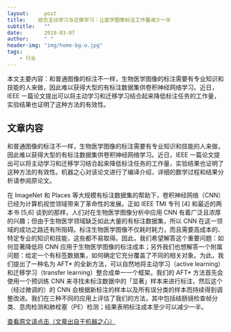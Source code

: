 ```yaml
---
layout:     post
title:    结合主动学习与迁移学习：让医学图像标注工作量减少一半
subtitle:   ""
date:       2018-03-07
author:     " "
header-img: "img/home-bg-o.jpg"
tags:
    - 行业
---
```


本文主要内容：和普通图像的标注不一样，生物医学图像的标注需要有专业知识和技能的人来做，因此难以获得大型的有标注数据集供卷积神经网络学习。近日，IEEE 一篇论文提出可以将主动学习和迁移学习结合起来降低标注任务的工作量，实验结果也证明了这种方法的有效性。

<!-- more -->




## 文章内容

和普通图像的标注不一样，生物医学图像的标注需要有专业知识和技能的人来做，因此难以获得大型的有标注数据集供卷积神经网络学习。近日，IEEE 一篇论文提出可以将主动学习和迁移学习结合起来降低标注任务的工作量，实验结果也证明了这种方法的有效性。机器之心对该论文进行了编译介绍，详细的数学过程和结果分析请参阅原论文。 

在 ImageNet 和 Places 等大规模有标注数据集的帮助下，卷积神经网络（CNN）已经为计算机视觉领域带来了革命性的发展。正如 IEEE TMI 专刊 [4] 和最近的两本书 [5,6] 谈到的那样，人们对在生物医学图像分析中应用 CNN 有着广泛且浓厚的兴趣；但由于生物医学领域缺乏如此大量的有标注数据集，所以 CNN 在这一领域的成功之路还有所阻碍。标注生物医学图像不仅耗时耗力，而且需要高成本的、特定专业的知识和技能，这些都不易取得。因此，我们希望解答这个重要问题：如何显著降低将 CNN 应用于生物医学图像的标注成本；另外我们也想解答一个附属问题：给定一个有标签数据集，如何确定它充分覆盖了不同的相关对象。为此，我们提出了一种名为 AFT* 的全新方法，可以自然地将主动学习（active learning）和迁移学习（transfer learning）整合成单一一个框架。我们的 AFT* 方法首先会使用一个预训练 CNN 来寻找未标注数据中的「显著」样本来进行标注，然后这个（经过微调的）的 CNN 会根据新标注的样本以及所有误分类的样本而持续得到调整改进。我们在三种不同的应用上评估了我们的方法，其中包括结肠镜检查帧分类、息肉检测和肺栓塞（PE）检测；结果表明标注成本至少可以减少一半。

[查看原文请点击（文章出自于机器之心）](https://mp.weixin.qq.com/s/109hJaWsL4mcr9dc9vdDMg)



